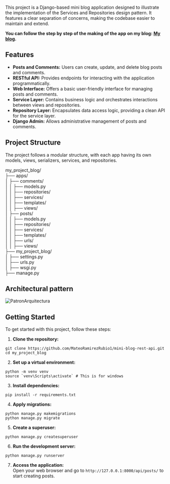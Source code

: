 This project is a Django-based mini blog application designed to illustrate the implementation of the Services and Repositories design pattern. It features a clear separation of concerns, making the codebase easier to maintain and extend.

**You can follow the step by step of the making of the app on my blog: [My blog](https://mateoramirezr.hashnode.dev/django-services-and-repositories-design-pattern-with-rest-api).**

## Features
- **Posts and Comments:** Users can create, update, and delete blog posts and comments.
- **RESTful API:** Provides endpoints for interacting with the application programmatically.
- **Web Interface:** Offers a basic user-friendly interface for managing posts and comments.
- **Service Layer:** Contains business logic and orchestrates interactions between views and repositories.
- **Repository Layer:** Encapsulates data access logic, providing a clean API for the service layer.
- **Django Admin:** Allows administrative management of posts and comments.

## Project Structure
The project follows a modular structure, with each app having its own models, views, serializers, services, and repositories.

my_project_blog/ <br>
├── apps/ <br>
│   ├── comments/ <br>
│   │   ├── models.py <br>
│   │   ├── repositories/ <br>
│   │   ├── services/ <br>
│   │   ├── templates/ <br>
│   │   ├── views/ <br>
│   ├── posts/ <br>
│   │   ├── models.py <br>
│   │   ├── repositories/ <br>
│   │   ├── services/ <br>
│   │   ├── templates/ <br>
│   │   ├── urls/ <br>
│   │   ├── views/ <br>
├── my_project_blog/ <br>
│   ├── settings.py <br>
│   ├── urls.py <br>
│   ├── wsgi.py <br>
├── manage.py <br>

## Architectural pattern
![PatronArquitectura](https://github.com/MateoRamirezRubio1/mini-blog-rest-api/assets/100296963/c7df2c24-06a5-404c-8349-c635a82bfc93)

## Getting Started
To get started with this project, follow these steps:

1. **Clone the repository:**
```
git clone https://github.com/MateoRamirezRubio1/mini-blog-rest-api.git
cd my_project_blog
```

2. **Set up a virtual environment:**
```
python -m venv venv
source `venv\Scripts\activate` # This is for windows

```

3. **Install dependencies:**
```
pip install -r requirements.txt
```

4. **Apply migrations:**
```
python manage.py makemigrations
python manage.py migrate
```

5. **Create a superuser:**
```
python manage.py createsuperuser
```

6. **Run the development server:**
```
python manage.py runserver
```

7. **Access the application:** <br>
Open your web browser and go to `http://127.0.0.1:8000/api/posts/` to start creating posts.
